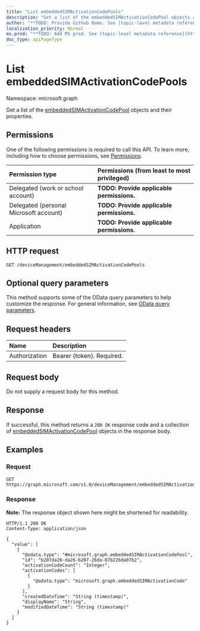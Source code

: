 ```yaml
---
title: "List embeddedSIMActivationCodePools"
description: "Get a list of the embeddedSIMActivationCodePool objects and their properties."
author: "**TODO: Provide Github Name. See [topic-level metadata reference](https://msgo.azurewebsites.net/add/document/guidelines/metadata.html#topic-level-metadata)**"
localization_priority: Normal
ms.prod: "**TODO: Add MS prod. See [topic-level metadata reference](https://msgo.azurewebsites.net/add/document/guidelines/metadata.html#topic-level-metadata)**"
doc_type: apiPageType
---
```


# List embeddedSIMActivationCodePools
Namespace: microsoft.graph



Get a list of the [embeddedSIMActivationCodePool](../resources/embeddedsimactivationcodepool.md) objects and their properties.

## Permissions
One of the following permissions is required to call this API. To learn more, including how to choose permissions, see [Permissions](/graph/permissions-reference).

|Permission type|Permissions (from least to most privileged)|
|:---|:---|
|Delegated (work or school account)|**TODO: Provide applicable permissions.**|
|Delegated (personal Microsoft account)|**TODO: Provide applicable permissions.**|
|Application|**TODO: Provide applicable permissions.**|

## HTTP request

<!-- {
  "blockType": "ignored"
}
-->
``` http
GET /deviceManagement/embeddedSIMActivationCodePools
```

## Optional query parameters
This method supports some of the OData query parameters to help customize the response. For general information, see [OData query parameters](/graph/query-parameters).

## Request headers
|Name|Description|
|:---|:---|
|Authorization|Bearer {token}. Required.|

## Request body
Do not supply a request body for this method.

## Response

If successful, this method returns a `200 OK` response code and a collection of [embeddedSIMActivationCodePool](../resources/embeddedsimactivationcodepool.md) objects in the response body.

## Examples

### Request
<!-- {
  "blockType": "request",
  "name": "list_embeddedsimactivationcodepool"
}
-->
``` http
GET https://graph.microsoft.com/v1.0/deviceManagement/embeddedSIMActivationCodePools
```


### Response
**Note:** The response object shown here might be shortened for readability.
<!-- {
  "blockType": "response",
  "truncated": true,
  "@odata.type": "Collection(microsoft.graph.embeddedSIMActivationCodePool)"
}
-->
``` http
HTTP/1.1 200 OK
Content-Type: application/json

{
  "value": [
    {
      "@odata.type": "#microsoft.graph.embeddedSIMActivationCodePool",
      "id": "b207da26-da26-b207-26da-07b226da07b2",
      "activationCodeCount": "Integer",
      "activationCodes": [
        {
          "@odata.type": "microsoft.graph.embeddedSIMActivationCode"
        }
      ],
      "createdDateTime": "String (timestamp)",
      "displayName": "String",
      "modifiedDateTime": "String (timestamp)"
    }
  ]
}
```

